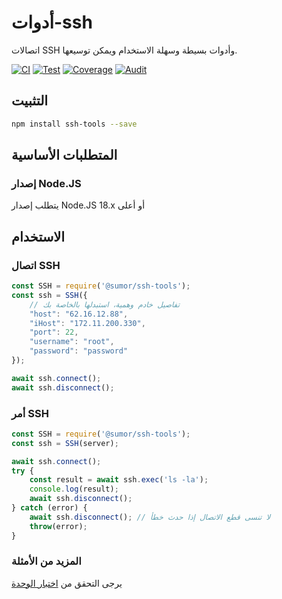 # أدوات-ssh
اتصالات SSH وأدوات بسيطة وسهلة الاستخدام ويمكن توسيعها.

[![CI](https://github.com/sumor-cloud/ssh-tools/actions/workflows/ci.yml/badge.svg)](https://github.com/sumor-cloud/ssh-tools/actions/workflows/ci.yml)
[![Test](https://github.com/sumor-cloud/ssh-tools/actions/workflows/ut.yml/badge.svg)](https://github.com/sumor-cloud/ssh-tools/actions/workflows/ut.yml)
[![Coverage](https://github.com/sumor-cloud/ssh-tools/actions/workflows/coverage.yml/badge.svg)](https://github.com/sumor-cloud/ssh-tools/actions/workflows/coverage.yml)
[![Audit](https://github.com/sumor-cloud/ssh-tools/actions/workflows/audit.yml/badge.svg)](https://github.com/sumor-cloud/ssh-tools/actions/workflows/audit.yml)

## التثبيت
```bash
npm install ssh-tools --save
```

## المتطلبات الأساسية

### إصدار Node.JS
يتطلب إصدار Node.JS 18.x أو أعلى

## الاستخدام

### اتصال SSH
```javascript
const SSH = require('@sumor/ssh-tools');
const ssh = SSH({
    // تفاصيل خادم وهمية، استبدلها بالخاصة بك
    "host": "62.16.12.88",
    "iHost": "172.11.200.330",
    "port": 22,
    "username": "root",
    "password": "password"
});

await ssh.connect();
await ssh.disconnect();
```

### أمر SSH
```javascript
const SSH = require('@sumor/ssh-tools');
const ssh = SSH(server);

await ssh.connect();
try {
    const result = await ssh.exec('ls -la');
    console.log(result);
    await ssh.disconnect();
} catch (error) {
    await ssh.disconnect(); // لا تنسى قطع الاتصال إذا حدث خطأ
    throw(error);
}
```

### المزيد من الأمثلة
يرجى التحقق من [اختبار الوحدة](https://github.com/sumor-cloud/ssh-tools/tree/main/test)